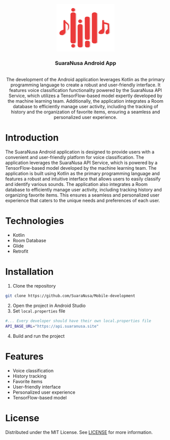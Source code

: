 <!-- PROJECT LOGO -->
<br />
<div align="center">
  <a href="#">
    <img src="https://github.com/SuaraNusa/suaranusa-assets/blob/main/images/logo.png?raw=true" alt="Logo" width="auto" height="150">
  </a>

  <h3 align="center">SuaraNusa Android App</h3>
  </h3>

  <p align="center">
    <br />
    <!-- jelasin aplikasi suaranusa -->
    The development of the Android application leverages Kotlin as the primary programming language to create a robust and user-friendly interface. It features voice classification functionality powered by the SuaraNusa API Service, which utilizes a TensorFlow-based model expertly developed by the machine learning team. Additionally, the application integrates a Room database to efficiently manage user activity, including the tracking of history and the organization of favorite items, ensuring a seamless and personalized user experience.
  </p>
</div>

# Introduction
<!-- jelaskan aplikasi android (kotlin) suaranusa -->
The SuaraNusa Android application is designed to provide users with a convenient and user-friendly platform for voice classification. The application leverages the SuaraNusa API Service, which is powered by a TensorFlow-based model developed by the machine learning team. The application is built using Kotlin as the primary programming language and features a robust and intuitive interface that allows users to easily classify and identify various sounds. The application also integrates a Room database to efficiently manage user activity, including tracking history and organizing favorite items. This ensures a seamless and personalized user experience that caters to the unique needs and preferences of each user.

# Technologies
- Kotlin
- Room Database
- Glide
- Retrofit

# Installation
1. Clone the repository
```sh
git clone https://github.com/SuaraNusa/Mobile-development
```
2. Open the project in Android Studio
3. Set `local.properties` file
```sh
#... Every developer should have their own local.properties file
API_BASE_URL="https://api.suaranusa.site"
```
4. Build and run the project

# Features
- Voice classification
- History tracking
- Favorite items
- User-friendly interface
- Personalized user experience
- TensorFlow-based model

# License
Distributed under the MIT License. See [LICENSE](/LICENSE) for more information.


